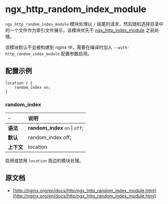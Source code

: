 # ngx_http_random_index_module

`ngx_http_random_index_module` 模块处理以 `/` 结尾的请求，然后随机选择目录中的一个文件作为索引文件展示，该模块优先于 [ngx_http_index_module](ngx_http_index_module.md) 之前处理。

该模块默认不会被构建到 nginx 中，需要在编译时加入 `--with-http_random_index_module` 配置参数启用。

## 配置示例
```nginx
location / {
    random_index on;
}
```

### random_index

|\-|说明|
|:------|:------|
|**语法**|**random_index** `on` &#124; `off`;|
|**默认**|random_index off;|
|**上下文**|location|

启用或禁用 `location` 周边的模块处理。

## 原文档

- [http://nginx.org/en/docs/http/ngx_http_random_index_module.html](http://nginx.org/en/docs/http/ngx_http_random_index_module.html)

